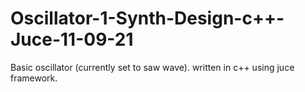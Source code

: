 # Oscillator-1-Synth-Design-c++-Juce-11-09-21
 Basic oscillator (currently set to saw wave). written in c++ using juce framework.
